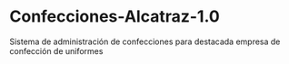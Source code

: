 # Confecciones-Alcatraz-1.0
Sistema de administración de confecciones para destacada empresa de confección de uniformes
